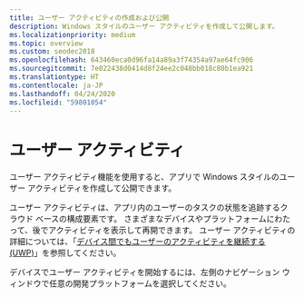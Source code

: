 ```yaml
---
title: ユーザー アクティビティの作成および公開
description: Windows スタイルのユーザー アクティビティを作成して公開します。
ms.localizationpriority: medium
ms.topic: overview
ms.custom: seodec2018
ms.openlocfilehash: 643460eca0d96fa14a89a3f74354a97ae64fc906
ms.sourcegitcommit: 7e022438d0414d8f24ee2c048bb018c80b1ea921
ms.translationtype: HT
ms.contentlocale: ja-JP
ms.lasthandoff: 04/24/2020
ms.locfileid: "59801054"
---
```

# <a name="user-activities"></a>ユーザー アクティビティ

ユーザー アクティビティ機能を使用すると、アプリで Windows スタイルのユーザー アクティビティを作成して公開できます。

ユーザー アクティビティは、アプリ内のユーザーのタスクの状態を追跡するクラウド ベースの構成要素です。 さまざまなデバイスやプラットフォームにわたって、後でアクティビティを表示して再開できます。 ユーザー アクティビティの詳細については、「[デバイス間でもユーザーのアクティビティを継続する (UWP)](https://docs.microsoft.com/windows/uwp/launch-resume/useractivities)」を参照してください。

デバイスでユーザー アクティビティを開始するには、左側のナビゲーション ウィンドウで任意の開発プラットフォームを選択してください。